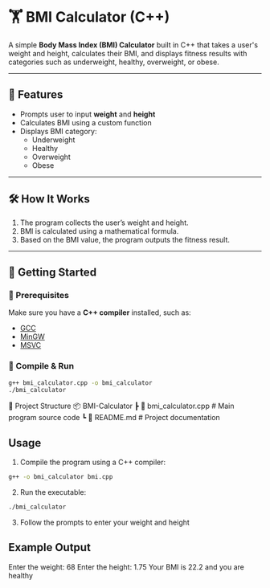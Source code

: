 # 🏋️ BMI Calculator (C++)

A simple **Body Mass Index (BMI) Calculator** built in C++ that takes a user's weight and height, calculates their BMI, and displays fitness results with categories such as underweight, healthy, overweight, or obese.  

---

## 📌 Features
- Prompts user to input **weight** and **height**  
- Calculates BMI using a custom function  
- Displays BMI category:
  - Underweight
  - Healthy
  - Overweight
  - Obese  

---

## 🛠️ How It Works
1. The program collects the user’s weight and height.  
2. BMI is calculated using a mathematical formula.  
3. Based on the BMI value, the program outputs the fitness result.  

---

## 🚀 Getting Started

### 🔹 Prerequisites
Make sure you have a **C++ compiler** installed, such as:
- [GCC](https://gcc.gnu.org/)  
- [MinGW](http://www.mingw.org/)  
- [MSVC](https://visualstudio.microsoft.com/)  

### 🔹 Compile & Run
```bash
g++ bmi_calculator.cpp -o bmi_calculator
./bmi_calculator
```

📂 Project Structure
📦 BMI-Calculator
 ┣ 📜 bmi_calculator.cpp   # Main program source code
 ┗ 📜 README.md            # Project documentation


## Usage
1. Compile the program using a C++ compiler:
```bash
g++ -o bmi_calculator bmi.cpp
```
2. Run the executable:
```bash
./bmi_calculator
```
3. Follow the prompts to enter your weight and height

## Example Output
Enter the weight: 68
Enter the height: 1.75
Your BMI is 22.2 and you are healthy